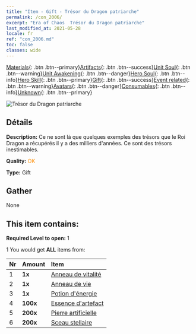 ```yaml
---
title: "Item - Gift - Trésor du Dragon patriarche"
permalink: /con_2006/
excerpt: "Era of Chaos  Trésor du Dragon patriarche"
last_modified_at: 2021-05-28
locale: fr
ref: "con_2006.md"
toc: false
classes: wide
---
```

 [Materials](/ItemsFR/){: .btn .btn--primary}[Artifacts](/ItemsFR/Artifacts/){: .btn .btn--success}[Unit Soul](/ItemsFR/UnitSoul/){: .btn .btn--warning}[Unit Awakening](/ItemsFR/UnitAwakening/){: .btn .btn--danger}[Hero Soul](/ItemsFR/HeroSoul/){: .btn .btn--info}[Hero Skill](/ItemsFR/HeroSkill/){: .btn .btn--primary}[Gift](/ItemsFR/Gift/){: .btn .btn--success}[Event related](/ItemsFR/Events/){: .btn .btn--warning}[Avatars](/ItemsFR/Avatars/){: .btn .btn--danger}[Consumables](/ItemsFR/Consumables/){: .btn .btn--info}[Unknown](/ItemsFR/Unknown/){: .btn .btn--primary}

 ![Trésor du Dragon patriarche](/images/t/BloodoftheDragon_1.png)

## Détails
 **Description:** Ce ne sont là que quelques exemples des trésors que le Roi Dragon a récupérés il y a des milliers d'années. Ce sont des trésors inestimables.

 **Quality:** <span style="color: #FF8C00">OK</span>

 **Type:** Gift

## Gather

  None

## This item contains:

 **Required Level to open:** 1

 1 You would get **ALL** items  from:

  | Nr | Amount |     Item    |
  |:---|:-------|:------------|
  | 1 |  **1x** | [Anneau de vitalité](/ItemsFR/art_106/) |  | 
  | 2 |  **1x** | [Anneau de vie](/ItemsFR/art_107/) |  | 
  | 3 |  **1x** | [Potion d'énergie](/ItemsFR/art_108/) |  | 
  | 4 |  **100x** | [Essence d'artefact](/ItemsFR/con_761/) |  | 
  | 5 |  **200x** | [Pierre artificielle](/ItemsFR/art_188/) |  | 
  | 6 |  **200x** | [Sceau stellaire](/ItemsFR/con_876/) |  | 
